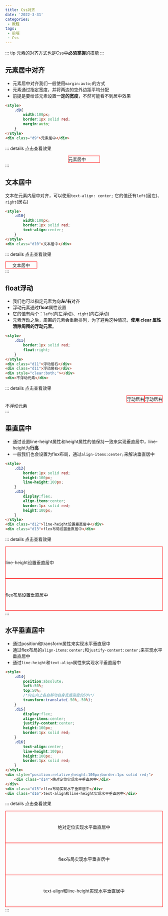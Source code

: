 ```yaml
---
title: Css对齐
date: '2022-3-31'
categories:
 - 教程
tags:
 - 前端
 - Css
---
```


::: tip
元素的对齐方式也是Css中**必须掌握**的技能
:::

## 元素居中对齐
- 元素居中对齐我们一般使用`margin:auto;`的方式
- 元素通过指定宽度，并将两边的空外边距平均分配
- 前提是要给该元素设置**一定的宽度**，不然可能看不到居中效果
```html
<style>
    .d9{
        width:100px;
        border:1px solid red;
        margin:auto;
    }
</style>
<div class="d9">元素居中</div>
```
::: details 点击查看效果
<style>
    .d9{
        width:100px;
        border:1px solid red;
        margin:auto;
    }
</style>
<div class="d9">元素居中</div>
:::

## 文本居中
文本在元素内居中对齐，可以使用`text-align: center;`
它的值还有`left`(居左)、`right`(居右)
```html
<style>
    .d10{
        width:100px;
        border:1px solid red;
        text-align:center;
    }
</style>
<div class="d10">文本居中</div>
```
::: details 点击查看效果
<style>
    .d10{
        width:100px;
        border:1px solid red;
        text-align:center;
    }
</style>
<div class="d10">文本居中</div>
:::

## float浮动
- 我们也可以指定元素为向**左/右**对齐
- 浮动元素通过**float**属性设置
- 它的值有两个：`left`(向左浮动)、`right`(向右浮动)
- 元素浮动之后，周围的元素会重新排列，为了避免这种情况，**使用 clear 属性清除周围的浮动元素**。
```html
<style>
    .d11{
        border:1px solid red;
        float:right;
    }
</style>
<div class="d11">浮动居右</div>
<div class="d11">浮动居右</div>
<div style="clear:both;"></div>
<div>不浮动元素</div>
```
::: details 点击查看效果
<style>
    .d11{
        border:1px solid red;
        float:right;
    }
</style>
<div class="d11">浮动居右</div>
<div class="d11">浮动居右</div>
<div style="clear:both;"></div>
<div>不浮动元素</div>
:::

## 垂直居中
- 通过设置line-height属性和height属性的值保持一致来实现垂直居中，line-height为**行高**
- 一般我们也会设置为flex布局，通过`align-items:center;`来解决垂直居中
```html
<style>
    .d12{
        border:1px solid red;
        height:100px;
        line-height:100px;
    }
    .d13{
        display:flex;
        align-items:center;
        border:1px solid red;
        height:100px;
    }
</style>
<div class="d12">line-height设置垂直居中</div>
<div class="d13">flex布局设置垂直居中</div>
```
::: details 点击查看效果
<style>
    .d12{
        border:1px solid red;
        height:100px;
        line-height:100px;
    }
    .d13{
        display:flex;
        align-items:center;
        border:1px solid red;
        height:100px;
    }
</style>
<div class="d12">line-height设置垂直居中</div>
<div class="d13">flex布局设置垂直居中</div>
:::

## 水平垂直居中
- 通过position和transform属性来实现水平垂直居中
- 通过flex布局的`align-items:center;`和`justify-content:center;`来实现水平垂直居中
- 通过`line-height`和`text-align`属性来实现水平垂直居中
```html
<style>
    .d14{
        position:absolute;
        left:50%;
        top:50%;
        /*向左向上各自移动自身宽度高度的50%*/
        transform:translate(-50%,-50%);
    }
    .d15{
        display:flex;
        align-items:center;
        justify-content:center;
        height:100px;
        border:1px solid red;
    }
    .d16{
        text-align:center;
        line-height:100px;
        height:100px;
        border:1px solid red;
    }
</style>
<div style="position:relative;height:100px;border:1px solid red;">
    <div class="d14">绝对定位实现水平垂直居中</div>
</div>
<div class="d15">flex布局实现水平垂直居中</div>
<div class="d16">text-align和line-height实现水平垂直居中</div>
```
::: details 点击查看效果
<style>
    .d14{
        position:absolute;
        left:50%;
        top:50%;
        /*向左向上各自移动自身宽度高度的50%*/
        transform:translate(-50%,-50%);
    }
    .d15{
        display:flex;
        align-items:center;
        justify-content:center;
        height:100px;
        border:1px solid red;
    }
    .d16{
        text-align:center;
        line-height:100px;
        height:100px;
        border:1px solid red;
    }
</style>
<div style="position:relative;height:100px;border:1px solid red;">
    <div class="d14">绝对定位实现水平垂直居中</div>
</div>
<div class="d15">flex布局实现水平垂直居中</div>
<div class="d16">text-align和line-height实现水平垂直居中</div>
:::

